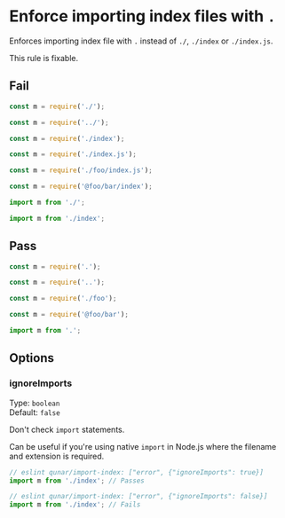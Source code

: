 # Enforce importing index files with `.`

Enforces importing index file with `.` instead of `./`, `./index` or `./index.js`.

This rule is fixable.


## Fail

```js
const m = require('./');
```

```js
const m = require('../');
```

```js
const m = require('./index');
```

```js
const m = require('./index.js');
```

```js
const m = require('./foo/index.js');
```

```js
const m = require('@foo/bar/index');
```

```js
import m from './';
```

```js
import m from './index';
```


## Pass

```js
const m = require('.');
```

```js
const m = require('..');
```

```js
const m = require('./foo');
```

```js
const m = require('@foo/bar');
```

```js
import m from '.';
```


## Options

### ignoreImports

Type: `boolean`\
Default: `false`

Don't check `import` statements.

Can be useful if you're using native `import` in Node.js where the filename and extension is required.

```js
// eslint qunar/import-index: ["error", {"ignoreImports": true}]
import m from './index'; // Passes
```

```js
// eslint qunar/import-index: ["error", {"ignoreImports": false}]
import m from './index'; // Fails
```
